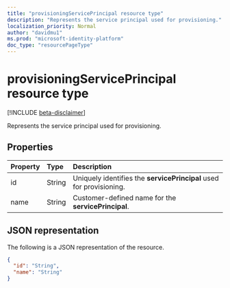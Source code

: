 ```yaml
---
title: "provisioningServicePrincipal resource type"
description: "Represents the service principal used for provisioning."
localization_priority: Normal
author: "davidmu1"
ms.prod: "microsoft-identity-platform"
doc_type: "resourcePageType"
---
```


# provisioningServicePrincipal resource type

[!INCLUDE [beta-disclaimer](../../includes/beta-disclaimer.md)]

Represents the service principal used for provisioning. 

## Properties

| Property     | Type        | Description |
|:-------------|:------------|:------------|
|id|String|Uniquely identifies the **servicePrincipal** used for provisioning.|
|name|String| Customer-defined name for the **servicePrincipal**.|

## JSON representation

The following is a JSON representation of the resource.

<!-- {
  "blockType": "resource",
  "optionalProperties": [

  ],
  "@odata.type": "microsoft.graph.provisioningServicePrincipal",
  "baseType": null
}-->

```json
{
  "id": "String",
  "name": "String"
}
```

<!-- uuid: 16cd6b66-4b1a-43a1-adaf-3a886856ed98
2019-02-04 14:57:30 UTC -->
<!-- {
  "type": "#page.annotation",
  "description": "provisioningServicePrincipal resource",
  "keywords": "",
  "section": "documentation",
  "tocPath": ""
}-->
